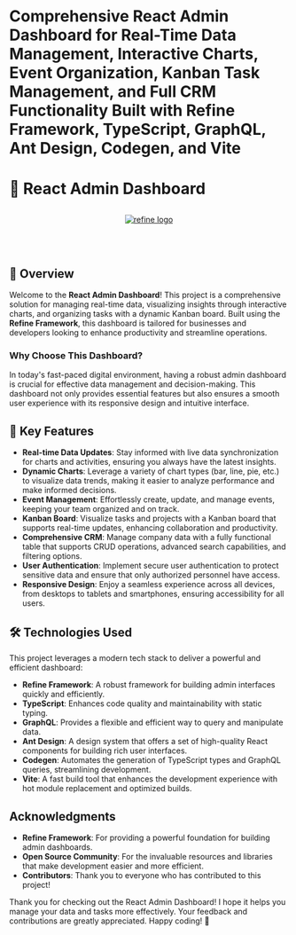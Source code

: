 # **Comprehensive React Admin Dashboard for Real-Time Data Management, Interactive Charts, Event Organization, Kanban Task Management, and Full CRM Functionality Built with Refine Framework, TypeScript, GraphQL, Ant Design, Codegen, and Vite**

# 🌟 React Admin Dashboard

<div align="center" style="margin: 30px;">
    <a href="https://refine.dev">
    <img alt="refine logo" src="https://refine.ams3.cdn.digitaloceanspaces.com/readme/refine-readme-banner.png">
    </a>
</div>
<br/>

## 🚀 Overview

Welcome to the **React Admin Dashboard**! This project is a comprehensive solution for managing real-time data, visualizing insights through interactive charts, and organizing tasks with a dynamic Kanban board. Built using the **Refine Framework**, this dashboard is tailored for businesses and developers looking to enhance productivity and streamline operations.

### Why Choose This Dashboard?

In today's fast-paced digital environment, having a robust admin dashboard is crucial for effective data management and decision-making. This dashboard not only provides essential features but also ensures a smooth user experience with its responsive design and intuitive interface.

## 🌟 Key Features

- **Real-time Data Updates**: Stay informed with live data synchronization for charts and activities, ensuring you always have the latest insights.
- **Dynamic Charts**: Leverage a variety of chart types (bar, line, pie, etc.) to visualize data trends, making it easier to analyze performance and make informed decisions.
- **Event Management**: Effortlessly create, update, and manage events, keeping your team organized and on track.
- **Kanban Board**: Visualize tasks and projects with a Kanban board that supports real-time updates, enhancing collaboration and productivity.
- **Comprehensive CRM**: Manage company data with a fully functional table that supports CRUD operations, advanced search capabilities, and filtering options.
- **User Authentication**: Implement secure user authentication to protect sensitive data and ensure that only authorized personnel have access.
- **Responsive Design**: Enjoy a seamless experience across all devices, from desktops to tablets and smartphones, ensuring accessibility for all users.

## 🛠 Technologies Used

This project leverages a modern tech stack to deliver a powerful and efficient dashboard:

- **Refine Framework**: A robust framework for building admin interfaces quickly and efficiently.
- **TypeScript**: Enhances code quality and maintainability with static typing.
- **GraphQL**: Provides a flexible and efficient way to query and manipulate data.
- **Ant Design**: A design system that offers a set of high-quality React components for building rich user interfaces.
- **Codegen**: Automates the generation of TypeScript types and GraphQL queries, streamlining development.
- **Vite**: A fast build tool that enhances the development experience with hot module replacement and optimized builds.

## Acknowledgments

- **Refine Framework**: For providing a powerful foundation for building admin dashboards.
- **Open Source Community**: For the invaluable resources and libraries that make development easier and more efficient.
- **Contributors**: Thank you to everyone who has contributed to this project!

Thank you for checking out the React Admin Dashboard! I hope it helps you manage your data and tasks more effectively. Your feedback and contributions are greatly appreciated. Happy coding! 🎉

